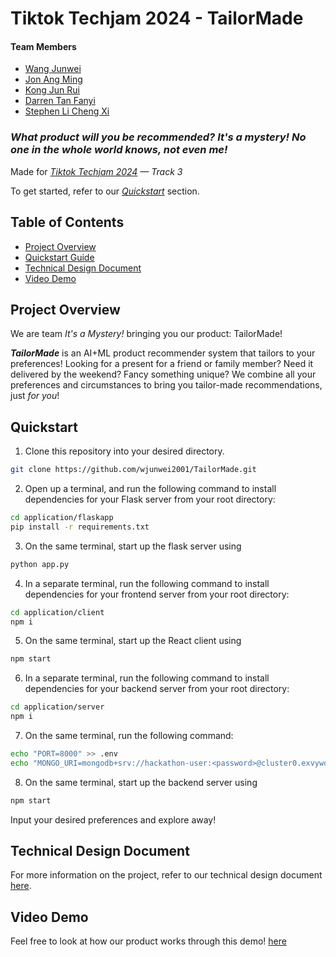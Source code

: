 ﻿# Tiktok Techjam 2024 - TailorMade

#### Team Members
- [Wang Junwei](https://github.com/wjunwei2001)
- [Jon Ang Ming](https://github.com/jon3r4de)
- [Kong Jun Rui](https://github.com/jr-kong)
- [Darren Tan Fanyi](https://github.com/darrentfy)
- [Stephen Li Cheng Xi](https://github.com/Sheeepen)

### _What product will you be recommended? It's a mystery! No one in the whole world knows, not even me!_

Made for _[Tiktok Techjam 2024](https://tiktoktechjam2024.devpost.com/) — Track 3_

To get started, refer to our [_Quickstart_](#quickstart) section.

## Table of Contents
- [Project Overview](#project-overview)
- [Quickstart Guide](#quickstart)
- [Technical Design Document](#technical-design-document)
- [Video Demo](#video-demo)

## Project Overview
We are team _It's a Mystery!_ bringing you our product: TailorMade!

_**TailorMade**_ is an AI+ML product recommender system that tailors to your preferences!  Looking for a present for a friend or family member? Need it delivered by the weekend? Fancy something unique? We combine all your preferences and circumstances to bring you tailor-made recommendations, just _for you_!

## Quickstart

1. Clone this repository into your desired directory.
```bash
git clone https://github.com/wjunwei2001/TailorMade.git
```

2. Open up a terminal, and run the following command to install dependencies for your Flask server from your root directory:
```bash
cd application/flaskapp
pip install -r requirements.txt
```

3. On the same terminal, start up the flask server using
```bash
python app.py
```

4. In a separate terminal, run the following command to install dependencies for your frontend server from your root directory:
```bash
cd application/client
npm i
```

5. On the same terminal, start up the React client using
```bash
npm start
```

6. In a separate terminal, run the following command to install dependencies for your backend server from your root directory:
```bash
cd application/server
npm i
```

7. On the same terminal, run the following command:
```bash
echo "PORT=8000" >> .env
echo "MONGO_URI=mongodb+srv://hackathon-user:<password>@cluster0.exvywqq.mongodb.net/?retryWrites=true&w=majority&appName=Cluster0" >> .env
```

8. On the same terminal, start up the backend server using
```bash
npm start
```

Input your desired preferences and explore away!

## Technical Design Document
For more information on the project, refer to our technical design document [here](https://docs.google.com/document/d/1vO-zpTbWxhTIsJxpjbtZOe_HTz5zxRwV9p_D8X-15kg/edit?usp=sharing).

## Video Demo
Feel free to look at how our product works through this demo! [here](https://youtu.be/IyTwNQMSzfY)
